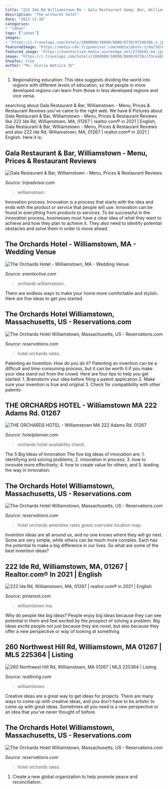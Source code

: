 ```yaml
---
title: "222 Ide Rd Williamstown Ma : Gala Restaurant &amp; Bar, Williamstown"
description: "The orchards hotel"
date: "2022-11-16"
categories:
- "ideas"
tags: ["ideas"]
images:
- "https://i.travelapi.com/hotels/1000000/10000/8800/8739/9f24830b_z.jpg"
featuredImage: "https://media-cdn.tripadvisor.com/media/photo-s/0a/3d/66/dd/cheese-board.jpg"
featured_image: "https://eventective-media.azureedge.net/2728563_md.jpg"
image: "https://i.travelapi.com/hotels/1000000/10000/8800/8739/cf3ceabb_z.jpg"
ShowToc: true
author: "Ms. Gloria Watsica IV"
---
```



1. Regionalizing education: This idea suggests dividing the world into regions with different levels of education, so that people in more developed regions can learn from those in less developed regions and vice versa.

	

		
searching about Gala Restaurant &amp; Bar, Williamstown - Menu, Prices &amp; Restaurant Reviews you've came to the right web. We have 8 Pictures about Gala Restaurant &amp; Bar, Williamstown - Menu, Prices &amp; Restaurant Reviews like 222 Ide Rd, Williamstown, MA, 01267 | realtor.com® in 2021 | English, Gala Restaurant &amp; Bar, Williamstown - Menu, Prices &amp; Restaurant Reviews and also 222 Ide Rd, Williamstown, MA, 01267 | realtor.com® in 2021 | English. Here it is:
		
    
## Gala Restaurant &amp; Bar, Williamstown - Menu, Prices &amp; Restaurant Reviews

<img loading=lazy src="https://media-cdn.tripadvisor.com/media/photo-s/0a/3d/66/dd/cheese-board.jpg" onerror="this.onerror=null;this.src='https://tse1.mm.bing.net/th?id=OIP.wUFd2HaS7OHdGSc94LvnDgHaEY&amp;pid=15.1';" alt="Gala Restaurant &amp; Bar, Williamstown - Menu, Prices &amp; Restaurant Reviews">

_Source: tripadvisor.com_

>williamstown. 

	

Innovation process:
Innovation is a process that starts with the idea and ends with the product or service that people will use. Innovation can be found in everything from products to services. To be successful in the innovation process, businesses must have a clear idea of what they want to achieve and how they plan to achieve it. They also need to identify potential obstacles and solve them in order to move ahead.

    
## The Orchards Hotel - Williamstown, MA - Wedding Venue

<img loading=lazy src="https://eventective-media.azureedge.net/2728563_md.jpg" onerror="this.onerror=null;this.src='https://tse2.mm.bing.net/th?id=OIP.eQzFP7GGp92wUOUnI4RK4wHaE8&amp;pid=15.1';" alt="The Orchards Hotel - Williamstown, MA - Wedding Venue">

_Source: eventective.com_

>orchards williamstown. 

	

There are endless ways to make your home more comfortable and stylish. Here are five ideas to get you started.

    
## The Orchards Hotel Williamstown, Massachusetts, US - Reservations.com

<img loading=lazy src="https://i.travelapi.com/hotels/1000000/10000/8800/8739/9f24830b_z.jpg" onerror="this.onerror=null;this.src='https://tse3.mm.bing.net/th?id=OIP.0I4Qqe3G3M-_LUJOI06CmAHaEu&amp;pid=15.1';" alt="The Orchards Hotel Williamstown, Massachusetts, US - Reservations.com">

_Source: reservations.com_

>hotel orchards rates. 

	

Patenting an Invention: How do you do it?
Patenting an invention can be a difficult and time-consuming process, but it can be worth it if you make your idea stand out from the crowd. Here are four tips to help you get started: 1. Brainstorm your idea before filing a patent application 
2. Make sure your invention is true and original 
3. Check for compatibility with other patents 

    
## THE ORCHARDS HOTEL - Williamstown MA 222 Adams Rd. 01267

<img loading=lazy src="https://cdn.hotelplanner.com/Common/Images/Hotels/35722_1.jpg" onerror="this.onerror=null;this.src='https://tse1.mm.bing.net/th?id=OIP.qIAUNa9EYoECTZxeQfRKwQAAAA&amp;pid=15.1';" alt="THE ORCHARDS HOTEL - Williamstown MA 222 Adams Rd. 01267">

_Source: hotelplanner.com_

>orchards hotel availability check. 

	

The 5 Big Ideas of Innovation
The five big ideas of innovation are: 1. identifying and solving problems; 2. innovation in process; 3. how to innovate more effectively; 4. how to create value for others; and 5. leading the way in innovation.

    
## The Orchards Hotel Williamstown, Massachusetts, US - Reservations.com

<img loading=lazy src="https://i.travelapi.com/hotels/1000000/10000/8800/8739/cf3ceabb_z.jpg" onerror="this.onerror=null;this.src='https://tse1.mm.bing.net/th?id=OIP.cl--g3vfOnFupY9k_vOwLAHaE8&amp;pid=15.1';" alt="The Orchards Hotel Williamstown, Massachusetts, US - Reservations.com">

_Source: reservations.com_

>hotel orchards amenities rates guest overview location map. 

	

Invention ideas are all around us, and no one knows where they will go next. Some are very simple, while others can be much more complex. Each has the potential to make a big difference in our lives. So what are some of the best invention ideas?

    
## 222 Ide Rd, Williamstown, MA, 01267 | Realtor.com® In 2021 | English

<img loading=lazy src="https://i.pinimg.com/originals/35/96/07/3596075766d417ae91e7b4299982dba4.png" onerror="this.onerror=null;this.src='https://tse3.mm.bing.net/th?id=OIP.J93xwZEWITxP24csMhkZOQHaE7&amp;pid=15.1';" alt="222 Ide Rd, Williamstown, MA, 01267 | realtor.com® in 2021 | English">

_Source: pinterest.com_

>williamstown ma. 

	

Why do people like big ideas?
People enjoy big ideas because they can see potential in them and feel excited by the prospect of solving a problem. Big ideas excite people not just because they are novel, but also because they offer a new perspective or way of looking at something.

    
## 260 Northwest Hill Rd, Williamstown, MA 01267 | MLS 225364 | Listing

<img loading=lazy src="https://images.marketleader.com/HouseImages/BERKSHIRECO/900/f_233900.jpg" onerror="this.onerror=null;this.src='https://tse3.mm.bing.net/th?id=OIP.QNN92NBfm27cT8R3-5_0-wHaIR&amp;pid=15.1';" alt="260 Northwest Hill Rd, Williamstown, MA 01267 | MLS 225364 | Listing">

_Source: realliving.com_

>williamstown. 

	

Creative ideas are a great way to get ideas for projects. There are many ways to come up with creative ideas, and you don't have to be artistic to come up with great ideas. Sometimes all you need is a new perspective or an idea that you've never thought of before.

    
## The Orchards Hotel Williamstown, Massachusetts, US - Reservations.com

<img loading=lazy src="https://i.travelapi.com/hotels/1000000/10000/8800/8739/3e07c577_z.jpg" onerror="this.onerror=null;this.src='https://tse3.mm.bing.net/th?id=OIP.6nkRcUYaPHXdP6PTd45PBAHaE8&amp;pid=15.1';" alt="The Orchards Hotel Williamstown, Massachusetts, US - Reservations.com">

_Source: reservations.com_

>hotel orchards rates. 

	

1. Create a new global organization to help promote peace and reconciliation.

